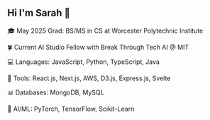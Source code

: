 ## Hi I'm Sarah 👋

🎓 May 2025 Grad: BS/MS in CS at Worcester Polytechnic Institute

🍀 Current AI Studio Fellow with Break Through Tech AI @ MIT 

💻 Languages: JavaScript, Python, TypeScript, Java

🔨 Tools: React.js, Next.js, AWS, D3.js, Express.js, Svelte

📊 Databases: MongoDB, MySQL

🤖 AI/ML: PyTorch, TensorFlow, Scikit-Learn


<!--
**sarahaolson/sarahaolson** is a ✨ _special_ ✨ repository because its `README.md` (this file) appears on your GitHub profile.

Here are some ideas to get you started:

- 🔭 I’m currently working on ...
- 🌱 I’m currently learning ...
- 👯 I’m looking to collaborate on ...
- 🤔 I’m looking for help with ...
- 💬 Ask me about ...
- 📫 How to reach me: ...
- 😄 Pronouns: ...
- ⚡ Fun fact: ...
-->
